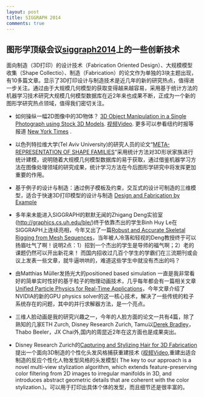 ```yaml
---
layout: post
title: SIGGRAPH 2014
comments: true
---
```


##  图形学顶级会议[siggraph2014](http://siggraphmediablog.blogspot.com/)上的一些创新技术

面向制造（3D打印）的设计技术（Fabrication Oriented Design）、大规模模型收集（Shape Collectio）、制造（Fabrication）的论文作为单独的3块主题出现，有10多篇文章。显示了3D打印设计与制造技术是近几年的新的研究热点，值得进一步关注。通过由于大规模几何模型的获取变得越来越容易，采用基于统计方法的机器学习技术研究大规模几何模型数据库在近2年来也成果不断，正成为一个新的图形学研究热点领域，值得我们密切关注。

<!--more-->

- 如何操纵一幅2D图像中的3D物体？ 
 [3D Object Manipulation in a Single Photograph using Stock 3D Models](http://www.cs.cmu.edu/~om3d/). [视频Video](http://v.youku.com/v_show/id_XNzUyNDkwNDY0.html). 更多可以参看纽约时报等报道 [ New York Times](http://www.nytimes.com/2014/08/12/science/3-d-tool-guesses-what-a-photo-is-missing.html) .

-  以色列特拉维大学(Tel Aviv University)的研究人员的论文“[META-REPRESENTATION OF SHAPE FAMILIES](http://vecg.cs.ucl.ac.uk/Projects/SmartGeometry/metarep/metaRep_sigg14.html)”采用统计方法对3D形状家族进行统计建模，说明随着大规模几何模型数据库的易于获取，通过借鉴机器学习方法在图像处理领域的研究成果，统计学习方法在今后图形学研究中将发挥更加重要的作用。

- 基于例子的设计与制造：通过例子模板及约束，交互式的设计可制造的三维模型，适合于快速3D打印模型的设计与制造 [Design and Fabrication by Example](http://fabbyexample.csail.mit.edu/)

- 多年来未能进入SIGGRAPH的默默无闻的Zhigang Deng实验室(http://graphics.cs.uh.edu/ble/)终于依靠杰出的学生Binh Huy Le在SIGGRAPH上连续亮相，今年又出了一篇[Robust and Accurate Skeletal Rigging from Mesh Sequences](http://graphics.cs.uh.edu/ble/papers/2014s-ske/)，当年被人冷落和轻视的Deng教授终于可以扬眉吐气了啊！说明2点：1）招到一个杰出的学生是导师的福气啊；2）老的课题仍然可以开出新花来！ 而国内招收过几百个学生的学霸们在三流期刊或会议上发表一些文章，就牛逼哄哄的，难道这些学生中就没有杰出的吗？

- 由Matthias Müller发扬光大的positioned based simulation 一直是我非常看好的简单实时性好的基于粒子的物理动画技术，几乎每年都会有一篇相关文章[Unified Particle Physics for Real-Time Applications](http://blog.mmacklin.com/flex/)，今年文章介绍了NVIDIA的新的GPU physics solver的这一核心技术，解决了一些传统的粒子系统存在的问题，其中的并行求解器方法，是一个亮点。

- 三维人脸动画是我的研究兴趣之一，今年的人脸方面的论文一共有4篇，除了熟知的几家ETH Zurch, Disney Research Zurich, Tamu以[Derek Bradley](http://zurich.disneyresearch.com/derekbradley/)，Thabo Beeler，JX Chai外,国内的周昆近2年在这方面也是成果突出。

- Disney Research Zurich的[Capturing and Stylizing Hair for 3D Fabrication ](http://cheveone.blogspot.com.es/2014/08/stylized-hair-capture.html)提出一个面向3D制造的个性化头发风格捕获重建技术 ([视频Video](http://v.youku.com/v_show/id_XNzUzNTU3Nzg0.html),重建出适合制造的反应个性化人物发型风格的头发模型( The key to our approach is a novel multi-view stylization algorithm, which extends feature-preserving color filtering from 2D images to irregular manifolds in 3D, and introduces abstract geometric details that are coherent with the color stylization.)。可以用于打印出具体个体的发型，而且细节还是很丰富的。
